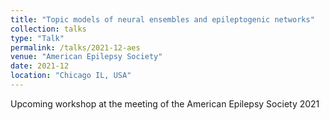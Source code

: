 ```yaml
---
title: "Topic models of neural ensembles and epileptogenic networks"
collection: talks
type: "Talk"
permalink: /talks/2021-12-aes
venue: "American Epilepsy Society"
date: 2021-12
location: "Chicago IL, USA"
---
```


Upcoming workshop at the meeting of the American Epilepsy Society 2021
